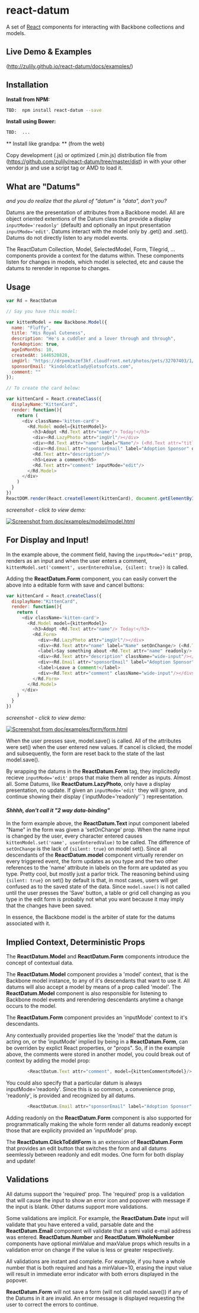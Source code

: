 react-datum
============

A set of [React](https://facebook.github.io/react/) components for interacting with Backbone collections and models.

## Live Demo & Examples
(http://zulily.github.io/react-datum/docs/examples/)

## Installation

**Install from NPM:**
```bash
TBD:  npm install react-datum --save
```

**Install using Bower:**
```bash
TBD:  ...
```

** Install like grandpa: ** (from the web)  

Copy development (.js) or optimized (.min.js) distribution file from (https://github.com/zulily/react-datum/tree/master/dist) in with your other vendor js and use a script tag or AMD to load it.  

## What are "Datums"
*and you do realize that the plural of "datum" is "data", don't you?*

Datums are the presentation of attributes from a Backbone model.  All are object oriented extentions of the Datum class that provide a display `inputMode='readonly'` (default) and optionally an input presentation `inputMode='edit'`. Datums interact with the model only by .get() and .set().  Datums do not directly listen to any model events.  

The ReactDatum Collection, Model, SelectedModel, Form, Tilegrid, ... components provide a context for the datums within.  These components listen for changes in models, which model is selected, etc and cause the datums to rerender in reponse to changes. 


## Usage
```javascript
var Rd = ReactDatum

// Say you have this model:

var kittenModel = new Backbone.Model({
  name: "Fluffy",
  title: "His Royal Cuteness",
  description: "He's a cuddler and a lover through and through",
  forAdoption: true,
  ageInMonths: 10,
  createdAt: 1446520828,
  imgUrl: "https://drpem3xzef3kf.cloudfront.net/photos/pets/32707403/1/?bust=1436666804&width=200&no_scale_up=1",
  sponsorEmail: "kindoldcatlady@lotsofcats.com",
  comment: ""
});

// To create the card below:

var kittenCard = React.createClass({
  displayName:"KittenCard",
  render: function(){
    return (
      <div className='kitten-card'>
        <Rd.Model model={kittenModel}>
          <h3>Adopt <Rd.Text attr="name"/> Today!</h3>
          <div><Rd.LazyPhoto attr="imgUrl"/></div>
          <div><Rd.Text attr="name" label="Name"/> (<Rd.Text attr="title"/>)</div>
          <div><Rd.Email attr="sponsorEmail" label="Adoption Sponsor" displayLink/></div>
          <Rd.Text attr="description"/>
          <h5>Leave a comment</h5>
          <Rd.Text attr="comment" inputMode="edit"/>
        </Rd.Model>
      </div>
    )
  }
})
ReactDOM.render(React.createElement(kittenCard), document.getElementById('demo'))

```
*screenshot - click to view demo:*

[<img alt="Screenshot from doc/examples/model/model.html" src="http://zulily.github.io/react-datum/img/docs/react-datum_model-example.png"
/>](http://http://zulily.github.io/react-datum/docs/examples/#model)


## For Display and Input!

In the example above, the comment field, having the `inputMode="edit"` prop, renders as an input and when the user enters a comment, `kittenModel.set('comment', userEnteredValue, {silent: true})` is called.

Adding the **ReactDatum.Form** component, you can easily convert the above into a editable form with save and cancel buttons:

```javascript
var kittenCard = React.createClass({
  displayName:"KittenCard",
  render: function(){
    return (
      <div className='kitten-card'>
        <Rd.Model model={kittenModel}>
          <h3>Adopt <Rd.Text attr="name"/> Today!</h3>
          <Rd.Form>
            <div><Rd.LazyPhoto attr="imgUrl"/></div>
            <div><Rd.Text attr="name" label="Name" setOnChange/> (<Rd.Text attr="title"/>)</div>
            <label>Say something about <Rd.Text attr="name" readonly/>: </label>
            <div><Rd.Text attr="description" className="wide-input"/></div>
            <div><Rd.Email attr="sponsorEmail" label="Adoption Sponsor"/></div>
            <label>Leave a Comment!</label>
            <div><Rd.Text attr="comment" className="wide-input"/></div>
          </Rd.Form>
        </Rd.Model>
      </div>
    )
  }
})
```
*screenshot - click to view demo:*

[<img alt="Screenshot from doc/examples/form/form.html" src="http://zulily.github.io/react-datum/img/docs/react-datum_form-example.png"
/>](http://zulily.github.io/react-datum/docs/examples/#form)

When the user presses save, model.save() is called.   All of the attributes were set() when the user entered new values.  If cancel is clicked, the model and subsequently, the form are reset back to the state of the last model.save().

By wrapping the datums in the **ReactDatum.Form** tag, they implicitedly recieve `inputMode='edit'` props that make them all render as inputs.  Almost all.  Some Datums, like **ReactDatum.LazyPhoto**, only have a display presentation, no update.  If given an `inputMode='edit'` they will ignore, and continue showing their display (`inputMode='readonly'``) representation.  
 
#### *Shhhh, don't call it "2 way data-binding"*

In the form example above, the **ReactDatum.Text** input component labeled "Name" in the form was given a 'setOnChange' prop.  When the name input is changed by the user, every character entered causes `kittenModel.set('name', userEnteredValue)` to be called.  The difference of `setOnChange` is the lack of `{silent: true}` on model set().  Since all descendants of the **ReactDatum.model** component virtually rerender on every triggered event, the form updates as you type and the two other references to the 'name' attribute in labels on the form are updated as you type.  Pretty cool, but mostly just a parlor trick.  The reasoning behind using `{silent: true}` on set() by default is that, in most cases, users will get confused as to the saved state of the data. Since `model.save()` is not called until the user presses the 'Save' button, a table or grid cell changing as you type in the edit form is probably not what you want because it may imply that the changes have been saved.   

In essence, the Backbone model is the arbiter of state for the datums associated with it.  

## Implied Context, Deterministic Props

The **ReactDatum.Model** and **ReactDatum.Form** components introduce the concept of contextual data.

The **ReactDatum.Model** component provides a 'model' context, that is the Backbone model instance, to any of it's descendants that want to use it.  All datums will also accept a model by means of a prop called 'model'.  The **ReactDatum.Model** component is also responsible for listening to Backbone model events and rerendering descendants anytime a change occurs to the model.   

The **ReactDatum.Form** component provides an 'inputMode' context to it's descendants.

Any contextually provided properties like the 'model' that the datum is acting on, or the 'inputMode' implied by being in a **ReactDatum.Form**, can be overriden by explict React properties, or "props".  So, if in the example above, the comments were stored in another model, you could break out of context by adding the model prop:  

```javascript
        <ReactDatum.Text attr="comment", model={kittenCommentsModel}/>
```
You could also specify that a particular datum is always inputMode='readonly'.  Since this is so common, a convenience prop, 'readonly', is provided and recognized by all datums.
```javascript
        <ReactDatum.Email attr="sponsorEmail" label="Adoption Sponsor" displayLink readonly/>
```
Adding readonly on the **ReactDatum.Form** component is also supported for programmatically making the whole form render all datums readonly except those that are explicity provided an 'inputMode' prop.  

The **ReactDatum.ClickToEditForm** is an extension of **ReactDatum.Form** that provides an edit button that switches the form and all datums seemlessly between readonly and edit modes.  One form for both display and update!   

## Validations

All datums support the 'required' prop.  The 'required' prop is a validation that will cause the input to show an error icon and popover with message if the input is blank.  Other datums support more validations.  

Some validations are implicit.  For example, the **ReactDatum.Date** input will validate that you have entered a valid, parsable date and the **ReactDatum.Email** component will validate that a semi valid e-mail address was entered.   **ReactDatum.Number** and **ReactDatum.WholeNumber** components have optional minValue and maxValue props which results in a validation error on change if the value is less or greater respectively.

All validations are instant and complete.  For example, if you have a whole number that is both required and has a minValue=10, erasing the input value will result in immediate error indicator with both errors displayed in the popover.

**ReactDatum.Form** will not save a form (will not call model.save()) if any of the Datums in it are invalid.  An error message is displayed requesting the user to correct the errors to continue.
